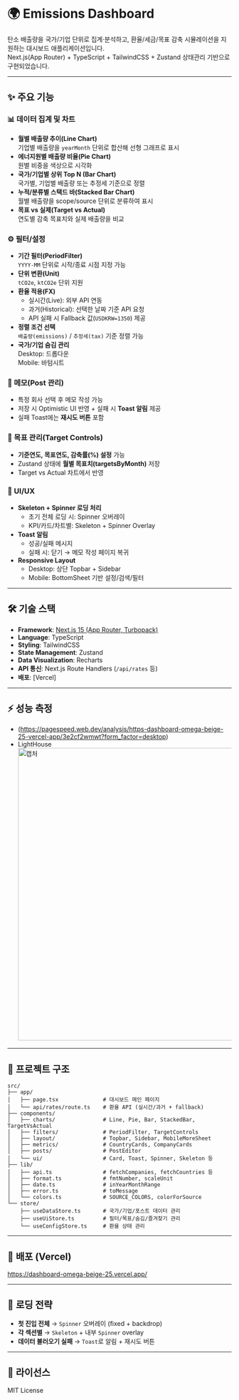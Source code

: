 # 🌍 Emissions Dashboard

탄소 배출량을 국가/기업 단위로 집계·분석하고, 환율/세금/목표 감축 시뮬레이션을 지원하는 대시보드 애플리케이션입니다.  
Next.js(App Router) + TypeScript + TailwindCSS + Zustand 상태관리 기반으로 구현되었습니다.

---

## ✨ 주요 기능

### 📊 데이터 집계 및 차트
- **월별 배출량 추이(Line Chart)**  
  기업별 배출량을 `yearMonth` 단위로 합산해 선형 그래프로 표시
- **에너지원별 배출량 비율(Pie Chart)**  
  원별 비중을 색상으로 시각화
- **국가/기업별 상위 Top N (Bar Chart)**  
  국가별, 기업별 배출량 또는 추정세 기준으로 정렬
- **누적/분류별 스택드 바(Stacked Bar Chart)**  
  월별 배출량을 scope/source 단위로 분류하여 표시
- **목표 vs 실제(Target vs Actual)**  
  연도별 감축 목표치와 실제 배출량을 비교

### ⚙️ 필터/설정
- **기간 필터(PeriodFilter)**  
  `YYYY-MM` 단위로 시작/종료 시점 지정 가능
- **단위 변환(Unit)**  
  `tCO2e`, `ktCO2e` 단위 지원
- **환율 적용(FX)**  
  - 실시간(Live): 외부 API 연동  
  - 과거(Historical): 선택한 날짜 기준 API 요청  
  - API 실패 시 Fallback 값(`USDKRW=1350`) 제공
- **정렬 조건 선택**  
  `배출량(emissions)` / `추정세(tax)` 기준 정렬 가능
- **국가/기업 숨김 관리**  
  Desktop: 드롭다운  
  Mobile: 바텀시트

### 📝 메모(Post 관리)
- 특정 회사 선택 후 메모 작성 가능  
- 저장 시 Optimistic UI 반영 + 실패 시 **Toast 알림** 제공  
- 실패 Toast에는 **재시도 버튼** 포함

### 🎯 목표 관리(Target Controls)
- **기준연도, 목표연도, 감축률(%) 설정** 가능
- Zustand 상태에 **월별 목표치(targetsByMonth)** 저장
- Target vs Actual 차트에서 반영

### 🧾 UI/UX
- **Skeleton + Spinner 로딩 처리**  
  - 초기 전체 로딩 시: Spinner 오버레이  
  - KPI/카드/차트별: Skeleton + Spinner Overlay
- **Toast 알림**  
  - 성공/실패 메시지  
  - 실패 시: 닫기 → 메모 작성 페이지 복귀
- **Responsive Layout**  
  - Desktop: 상단 Topbar + Sidebar  
  - Mobile: BottomSheet 기반 설정/검색/필터

---

## 🛠️ 기술 스택

- **Framework**: [Next.js 15 (App Router, Turbopack)](https://nextjs.org/)
- **Language**: TypeScript
- **Styling**: TailwindCSS
- **State Management**: Zustand
- **Data Visualization**: Recharts
- **API 통신**: Next.js Route Handlers (`/api/rates` 등)
- **배포**: [Vercel]

---


## ⚡ 성능 측정
- (https://pagespeed.web.dev/analysis/https-dashboard-omega-beige-25-vercel-app/3e2cf2wmwt?form_factor=desktop)
- LightHouse
  <img width="904" height="657" alt="캡처" src="https://github.com/user-attachments/assets/bbf53332-b577-407a-82ca-c7c084cdf970" />



---

## 📂 프로젝트 구조

```
src/
├── app/
│   ├── page.tsx              # 대시보드 메인 페이지
│   └── api/rates/route.ts    # 환율 API (실시간/과거 + fallback)
├── components/
│   ├── charts/               # Line, Pie, Bar, StackedBar, TargetVsActual
│   ├── filters/              # PeriodFilter, TargetControls
│   ├── layout/               # Topbar, Sidebar, MobileMoreSheet
│   ├── metrics/              # CountryCards, CompanyCards
│   ├── posts/                # PostEditor
│   └── ui/                   # Card, Toast, Spinner, Skeleton 등
├── lib/
│   ├── api.ts                # fetchCompanies, fetchCountries 등
│   ├── format.ts             # fmtNumber, scaleUnit
│   ├── date.ts               # inYearMonthRange
│   ├── error.ts              # toMessage
│   └── colors.ts             # SOURCE_COLORS, colorForSource
└── store/
    ├── useDataStore.ts       # 국가/기업/포스트 데이터 관리
    ├── useUiStore.ts         # 필터/목표/숨김/즐겨찾기 관리
    └── useConfigStore.ts     # 환율 상태 관리
```

---

## 🚀 배포 (Vercel)

https://dashboard-omega-beige-25.vercel.app/

---

## 🔄 로딩 전략

- **첫 진입 전체** → `Spinner` 오버레이 (fixed + backdrop)  
- **각 섹션별** → `Skeleton` + 내부 `Spinner` overlay  
- **데이터 불러오기 실패** → `Toast`로 알림 + 재시도 버튼

---


## 📄 라이선스
MIT License
